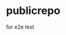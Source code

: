 # publicrepo
for e2e test









































































































































































































































































































































































































































































































































































































































































































































































































































































































































































































































































































































































































































































































































































































































































































































































































































































































































































































































































































































































































































































































































































































































































































































































































































































































































































































































































































































































































































































































































































































































































































































































































































































































































































































































































































































































































































































































































































































































































































































































































































































































































































































































































































































































































































































